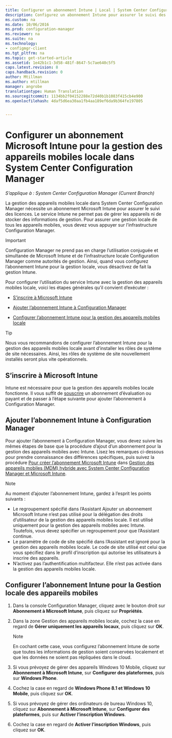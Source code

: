 ```yaml
---
title: Configurer un abonnement Intune | Local | System Center Configuration Manager
description: Configurez un abonnement Intune pour assurer le suivi des licences dans le cadre de la gestion des appareils mobiles locale dans System Center Configuration Manager.
ms.custom: na
ms.date: 10/06/2016
ms.prod: configuration-manager
ms.reviewer: na
ms.suite: na
ms.technology:
- configmgr-client
ms.tgt_pltfrm: na
ms.topic: get-started-article
ms.assetid: 1e42b1c1-3d58-481f-8647-5c7ae640c5f5
caps.latest.revision: 8
caps.handback.revision: 0
author: Mtillman
ms.author: mtillman
manager: angrobe
translationtype: Human Translation
ms.sourcegitcommit: 1134bb2f04152288e72d40b1b1083f415cb4e900
ms.openlocfilehash: 4daf5d6ea30aa1fb4aa189ef6da9b364fe197805


---
```

# <a name="set-up-a-microsoft-intune-subscription-for-on-premises-mobile-device-management-in-system-center-configuration-manager"></a>Configurer un abonnement Microsoft Intune pour la gestion des appareils mobiles locale dans System Center Configuration Manager

*S’applique à : System Center Configuration Manager (Current Branch)*

La gestion des appareils mobiles locale dans System Center Configuration Manager nécessite un abonnement Microsoft Intune pour assurer le suivi des licences. Le service Intune ne permet pas de gérer les appareils ni de stocker des informations de gestion. Pour assurer une gestion locale de tous les appareils mobiles, vous devez vous appuyer sur l’infrastructure Configuration Manager.  

> [!IMPORTANT]  
>  Configuration Manager ne prend pas en charge l’utilisation conjuguée et simultanée de Microsoft Intune et de l’infrastructure locale Configuration Manager comme autorités de gestion. Ainsi, quand vous configurez l’abonnement Intune pour la gestion locale, vous désactivez de fait la gestion Intune.  

 Pour configurer l’utilisation du service Intune avec la gestion des appareils mobiles locale, voici les étapes générales qu’il convient d’exécuter :  

-   [S’inscrire à Microsoft Intune](#bkmk_signup)  

-   [Ajouter l’abonnement Intune à Configuration Manager](#bkmk_addSub)  

-   [Configurer l’abonnement Intune pour la gestion des appareils mobiles locale](#bkmk_configure)  

> [!TIP]  
>  Nous vous recommandons de configurer l’abonnement Intune pour la gestion des appareils mobiles locale avant d’installer les rôles de système de site nécessaires. Ainsi, les rôles de système de site nouvellement installés seront plus vite opérationnels.  

##  <a name="a-namebkmksignupa-sign-up-for-microsoft-intune"></a><a name="bkmk_signup"></a> S’inscrire à Microsoft Intune  
 Intune est nécessaire pour que la gestion des appareils mobiles locale fonctionne. Il vous suffit de [souscrire](http://www.microsoft.com/en-us/server-cloud/products/microsoft-intune/) un abonnement d’évaluation ou payant et de passer à l’étape suivante pour ajouter l’abonnement à Configuration Manager.  

##  <a name="a-namebkmkaddsuba-add-the-intune-subscription-to-configuration-manager"></a><a name="bkmk_addSub"></a> Ajouter l’abonnement Intune à Configuration Manager  
 Pour ajouter l’abonnement à Configuration Manager, vous devez suivre les mêmes étapes de base que la procédure d’ajout d’un abonnement pour la gestion des appareils mobiles avec Intune. Lisez les remarques ci-dessous pour prendre connaissance des différences spécifiques, puis suivez la procédure [Pour créer l’abonnement Microsoft Intune](../../mdm/plan-design/hybrid-mobile-device-management.md#bkmk_subscription) dans [Gestion des appareils mobiles (MDM) hybride avec System Center Configuration Manager et Microsoft Intune](../../mdm/plan-design/hybrid-mobile-device-management.md).  

> [!NOTE]  
>  Au moment d’ajouter l’abonnement Intune, gardez à l’esprit les points suivants :  
>   
>  -   Le regroupement spécifié dans l’Assistant Ajouter un abonnement Microsoft Intune n’est pas utilisé pour la délégation des droits d’utilisateur de la gestion des appareils mobiles locale. Il est utilisé uniquement pour la gestion des appareils mobiles avec Intune. Toutefois, vous devez spécifier un regroupement pour que l’Assistant continue.  
> -   Le paramètre de code de site spécifié dans l’Assistant est ignoré pour la gestion des appareils mobiles locale. Le code de site utilisé est celui que vous spécifiez dans le profil d’inscription qui autorise les utilisateurs à inscrire des appareils.  
> -   N’activez pas l’authentification multifacteur. Elle n’est pas activée dans la gestion des appareils mobiles locale.  

##  <a name="a-namebkmkconfigurea-configure-the-intune-subscription-for-on-premises-mobile-device-management"></a><a name="bkmk_configure"></a> Configurer l’abonnement Intune pour la Gestion locale des appareils mobiles  

1.  Dans la console Configuration Manager, cliquez avec le bouton droit sur **Abonnement à Microsoft Intune**, puis cliquez sur **Propriétés**.  

2.  Dans la zone Gestion des appareils mobiles locale, cochez la case en regard de **Gérer uniquement les appareils locaux**, puis cliquez sur **OK**.  

    > [!NOTE]  
    >  En cochant cette case, vous configurez l’abonnement Intune de sorte que toutes les informations de gestion soient conservées localement et que les données ne soient pas répliquées dans le cloud.  

3.  Si vous prévoyez de gérer des appareils Windows 10 Mobile, cliquez sur **Abonnement à Microsoft Intune**, sur **Configurer des plateformes**, puis sur  **Windows Phone**.  

4.  Cochez la case en regard de **Windows Phone 8.1 et Windows 10 Mobile**, puis cliquez sur **OK**.  

5.  Si vous prévoyez de gérer des ordinateurs de bureau Windows 10, cliquez sur **Abonnement à Microsoft Intune**, sur **Configurer des plateformes**, puis sur **Activer l’inscription Windows**.  

6.  Cochez la case en regard de **Activer l’inscription Windows**, puis cliquez sur **OK**.  



<!--HONumber=Nov16_HO1-->


